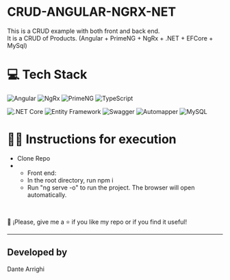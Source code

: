 # CRUD-ANGULAR-NGRX-NET
This is a CRUD example with both front and back end. <br>
It is a CRUD of Products. (Angular + PrimeNG + NgRx + .NET + EFCore + MySql)

# 💻 Tech Stack
![Angular](https://img.shields.io/badge/Angular-%23DD0031.svg?style=for-the-badge&logo=angular&logoColor=white)
![NgRx](https://img.shields.io/badge/NgRx-%233f51b5.svg?style=for-the-badge&logo=ngrx&logoColor=white)
![PrimeNG](https://img.shields.io/badge/PrimeNG-%23880000.svg?style=for-the-badge&logo=primeng&logoColor=white)
![TypeScript](https://img.shields.io/badge/TypeScript-%23007ACC.svg?style=for-the-badge&logo=typescript&logoColor=white)


![.NET Core](https://img.shields.io/badge/.NET%20Core-%233f51b5.svg?style=for-the-badge&logo=.net&logoColor=white)
![Entity Framework](https://img.shields.io/badge/Entity%20Framework-%230072C6.svg?style=for-the-badge&logo=.net&logoColor=white)
![Swagger](https://img.shields.io/badge/Swagger-%23339933.svg?style=for-the-badge&logo=swagger&logoColor=white)
![Automapper](https://img.shields.io/badge/Automapper-%23339933.svg?style=for-the-badge&logo=automapper&logoColor=white)
![MySQL](https://img.shields.io/badge/MySQL-%230072C6.svg?style=for-the-badge&logo=mysql&logoColor=white)

# 👨‍🏫 Instructions for execution
- Clone Repo
- - Front end:
  - In the root directory, run npm i
  - Run "ng serve -o" to run the project. The browser will open automatically.
 <br>

👏 ¡Please, give me a ⭐️ if you like my repo or if you find it useful!

----------------------------------------------------------------------------------------------------------------------------------------------------------------------

## Developed by
Dante Arrighi
